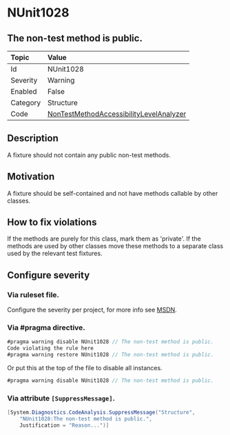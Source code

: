 # NUnit1028

## The non-test method is public.

| Topic    | Value
| :--      | :--
| Id       | NUnit1028
| Severity | Warning
| Enabled  | False
| Category | Structure
| Code     | [NonTestMethodAccessibilityLevelAnalyzer](https://github.com/nunit/nunit.analyzers/blob/master/src/nunit.analyzers/NonTestMethodAccessibilityLevel/NonTestMethodAccessibilityLevelAnalyzer.cs)
## Description

A fixture should not contain any public non-test methods.

## Motivation

A fixture should be self-contained and not have methods callable by other classes.

## How to fix violations

If the methods are purely for this class, mark them as 'private'. If the methods are used by other classes move these 
methods to a separate class used by the relevant test fixtures.

<!-- start generated config severity -->
## Configure severity

### Via ruleset file.

Configure the severity per project, for more info see [MSDN](https://msdn.microsoft.com/en-us/library/dd264949.aspx).

### Via #pragma directive.

```csharp
#pragma warning disable NUnit1028 // The non-test method is public.
Code violating the rule here
#pragma warning restore NUnit1028 // The non-test method is public.
```

Or put this at the top of the file to disable all instances.

```csharp
#pragma warning disable NUnit1028 // The non-test method is public.
```

### Via attribute `[SuppressMessage]`.

```csharp
[System.Diagnostics.CodeAnalysis.SuppressMessage("Structure",
    "NUnit1028:The non-test method is public.",
    Justification = "Reason...")]
```
<!-- end generated config severity -->
